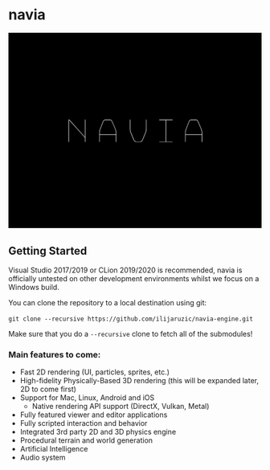 # navia

![navia](resources/img/navia_logo.png?raw=true "navia")

## Getting Started
Visual Studio 2017/2019 or CLion 2019/2020 is recommended, navia is officially untested on other development environments whilst we focus on a Windows build.

You can clone the repository to a local destination using git:

`git clone --recursive https://github.com/ilijaruzic/navia-engine.git`

Make sure that you do a `--recursive` clone to fetch all of the submodules!

### Main features to come:
- Fast 2D rendering (UI, particles, sprites, etc.)
- High-fidelity Physically-Based 3D rendering (this will be expanded later, 2D to come first)
- Support for Mac, Linux, Android and iOS
    - Native rendering API support (DirectX, Vulkan, Metal)
- Fully featured viewer and editor applications
- Fully scripted interaction and behavior
- Integrated 3rd party 2D and 3D physics engine
- Procedural terrain and world generation
- Artificial Intelligence
- Audio system